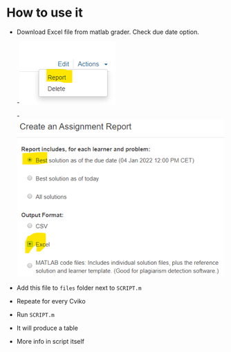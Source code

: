 # How to use it

- Download Excel file from matlab grader. Check due date option. 

  -![report](media/2022-01-04-18-22-47.png)
  
  -![options](media/2022-01-04-18-24-18.png)
- Add this file to `files` folder next to `SCRIPT.m`
- Repeate for every Cviko
- Run `SCRIPT.m`
- It will produce a table
- More info in script itself
